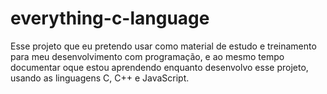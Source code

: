 # everything-c-language

Esse projeto que eu pretendo usar como material de estudo e treinamento para meu desenvolvimento com programação, e ao mesmo tempo documentar oque estou aprendendo enquanto desenvolvo esse projeto, usando as linguagens C, C++ e JavaScript.
